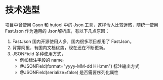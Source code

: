 # 技术选型

项目中曾使用 Gson 和 hutool 中的 Json 工具，这样令人比较迷惑，随统一使用 FastJson 作为通用的 Json解析库，有以下几点原因：
1. FastJson 国内开源使用人多，国内很多项目都用了 FastJson。
2. 背靠阿里，有国内文档优势，现在还在不断更新。
3. JSONField 多种使用方式，
    * 例如标注字段的 name。
    * @JSONField(format="yyyy-MM-dd HH:mm") 标注输出方式
    * @JSONField(serialize=false) 是否需要序列化属性
